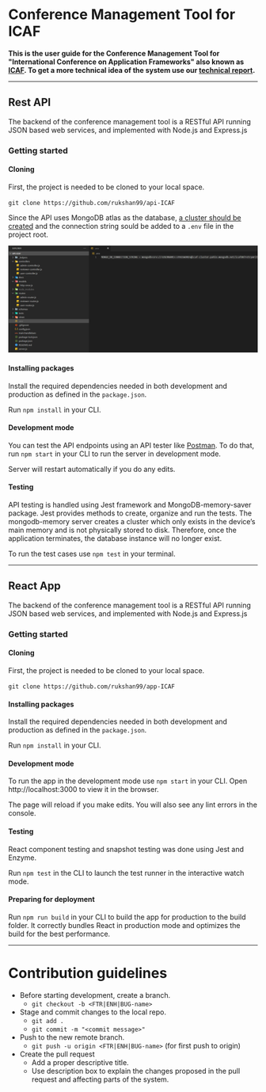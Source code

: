 # Conference Management Tool for ICAF
**This is the user guide for the Conference Management Tool for "International Conference on Application Frameworks" also known as [ICAF](https://icaf-sliit.herokuapp.com/). To get a more technical idea of the system use our [technical report](reports/technicalReport.pdf ':ignore').**

<hr />

## Rest API

The backend of the conference management tool is a RESTful API running JSON based web services, and implemented with Node.js and Express.js

### Getting started

#### Cloning

First, the project is needed to be cloned to your local space.

`git clone https://github.com/rukshan99/api-ICAF`

Since the API uses MongoDB atlas as the database, [a cluster should be created](https://docs.atlas.mongodb.com/getting-started/) and the connection string sould be added to a `.env` file in the project root.

![](images/dotenv.png ':size=1000')

#### Installing packages

Install the required dependencies needed in both development and production as defined in the `package.json`.

Run `npm install` in your CLI.

#### Development mode

You can test the API endpoints using an API tester like [Postman](https://www.postman.com/). To do that, run `npm start` in your CLI to run the server in development mode.

Server will restart automatically if you do any edits.

#### Testing

API testing is handled using Jest framework and MongoDB-memory-saver package. Jest provides 
methods to create, organize and run the tests. The mongodb-memory server creates a cluster which 
only exists in the device’s main memory and is not physically stored to disk. Therefore, once the 
application terminates, the database instance will no longer exist.

To run the test cases use `npm test` in your terminal.

<hr />

## React App

The backend of the conference management tool is a RESTful API running JSON based web services, and implemented with Node.js and Express.js

### Getting started

#### Cloning

First, the project is needed to be cloned to your local space.

`git clone https://github.com/rukshan99/app-ICAF`

#### Installing packages

Install the required dependencies needed in both development and production as defined in the `package.json`.

Run `npm install` in your CLI.

#### Development mode

To run the app in the development mode use `npm start` in your CLI.
Open http://localhost:3000 to view it in the browser.

The page will reload if you make edits.
You will also see any lint errors in the console.

#### Testing

React component testing and snapshot testing was done using Jest and Enzyme.

Run `npm test` in the CLI to launch the test runner in the interactive watch mode.

#### Preparing for deployment

Run `npm run build` in your CLI to build the app for production to the build folder.
It correctly bundles React in production mode and optimizes the build for the best performance.

<hr />

# Contribution guidelines

* Before starting development, create a branch.
  * `git checkout -b <FTR|ENH|BUG-name>`
* Stage and commit changes to the local repo.
  * `git add .`
  * `git commit -m "<commit message>"`
* Push to the new remote branch.
  * `git push -u origin <FTR|ENH|BUG-name>` (for first push to origin)
* Create the pull request
  * Add a proper descriptive title.
  * Use description box to explain the changes proposed in the pull request and affecting parts of the system.


